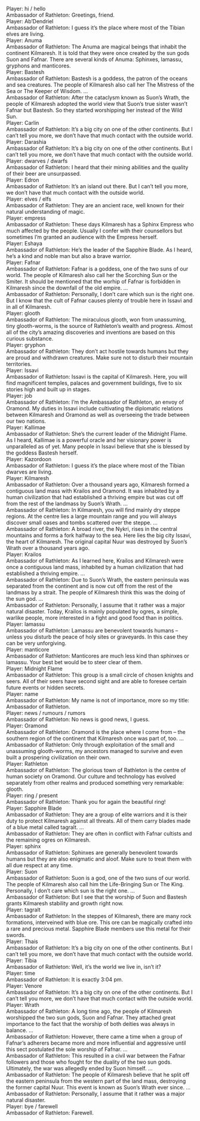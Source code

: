 Player: hi / hello  
Ambassador of Rathleton: Greetings, friend.  
Player: Ab’Dendriel  
Ambassador of Rathleton: I guess it’s the place where most of the Tibian elves are living.  
Player: Anuma  
Ambassador of Rathleton: The Anuma are magical beings that inhabit the continent Kilmaresh. It is told that they were once created by the sun gods Suon and Fafnar. There are several kinds of Anuma: Sphinxes, lamassu, gryphons and manticores.  
Player: Bastesh  
Ambassador of Rathleton: Bastesh is a goddess, the patron of the oceans and sea creatures. The people of Kilmaresh also call her The Mistress of the Sea or The Keeper of Wisdom. …  
Ambassador of Rathleton: After the cataclysm known as Suon’s Wrath, the people of Kilmaresh adopted the world view that Suon’s true sister wasn’t Fafnar but Bastesh. So they started worshipping her instead of the Wild Sun.  
Player: Carlin  
Ambassador of Rathleton: It’s a big city on one of the other continents. But I can’t tell you more, we don’t have that much contact with the outside world.  
Player: Darashia  
Ambassador of Rathleton: It’s a big city on one of the other continents. But I can’t tell you more, we don’t have that much contact with the outside world.  
Player: dwarves / dwarfs  
Ambassador of Rathleton: I heard that their mining abilities and the quality of their beer are unsurpassed.  
Player: Edron  
Ambassador of Rathleton: It’s an island out there. But I can’t tell you more, we don’t have that much contact with the outside world.  
Player: elves / elfs  
Ambassador of Rathleton: They are an ancient race, well known for their natural understanding of magic.  
Player: empress  
Ambassador of Rathleton: These days Kilmaresh has a Sphinx Empress who much affected by the people. Usually I confer with their counsellors but sometimes I’m granted an audience with the Empress herself.  
Player: Eshaya  
Ambassador of Rathleton: He’s the leader of the Sapphire Blade. As I heard, he’s a kind and noble man but also a brave warrior.  
Player: Fafnar  
Ambassador of Rathleton: Fafnar is a goddess, one of the two suns of our world. The people of Kilmaresh also call her the Scorching Sun or the Smiter. It should be mentioned that the worhip of Fafnar is forbidden in Kilmaresh since the downfall of the old empire. …  
Ambassador of Rathleton: Personally, I don’t care which sun is the right one. But I know that the cult of Fafnar causes plenty of trouble here in Issavi and in all of Kilmaresh.  
Player: glooth  
Ambassador of Rathleton: The miraculous glooth, won from unassuming, tiny glooth-worms, is the source of Rathleton’s wealth and progress. Almost all of the city’s amazing discoveries and inventions are based on this curious substance.  
Player: gryphon  
Ambassador of Rathleton: They don’t act hostile towards humans but they are proud and withdrawn creatures. Make sure not to disturb their mountain territories.  
Player: Issavi  
Ambassador of Rathleton: Issavi is the capital of Kilmaresh. Here, you will find magnificent temples, palaces and government buildings, five to six stories high and built up in stages.  
Player: job  
Ambassador of Rathleton: I’m the Ambassador of Rathleton, an envoy of Oramond. My duties in Issavi include cultivating the diplomatic relations between Kilmaresh and Oramond as well as overseeing the trade between our two nations.  
Player: Kallimae  
Ambassador of Rathleton: She’s the current leader of the Midnight Flame. As I heard, Kallimae is a powerful oracle and her visionary power is unparalleled as of yet. Many people in Issavi believe that she is blessed by the goddess Bastesh herself.  
Player: Kazordoon  
Ambassador of Rathleton: I guess it’s the place where most of the Tibian dwarves are living.  
Player: Kilmaresh  
Ambassador of Rathleton: Over a thousand years ago, Kilmaresh formed a contiguous land mass with Krailos and Oramond. It was inhabited by a human civilization that had established a thriving empire but was cut off from the rest of the landmass by Suon’s Wrath. …  
Ambassador of Rathleton: In Kilmaresh, you will find mainly dry steppe regions. At the centre lies a large mountain range and you will always discover small oases and tombs scattered over the steppe. …  
Ambassador of Rathleton: A broad river, the Nykri, rises in the central mountains and forms a fork halfway to the sea. Here lies the big city Issavi, the heart of Kilmaresh. The original capital Nuur was destroyed by Suon’s Wrath over a thousand years ago.  
Player: Krailos  
Ambassador of Rathleton: As I learned here, Krailos and Kilmaresh were once a contiguous land mass, inhabited by a human civilization that had established a thriving empire. …  
Ambassador of Rathleton: Due to Suon’s Wrath, the eastern peninsula was separated from the continent and is now cut off from the rest of the landmass by a strait. The people of Kilmaresh think this was the doing of the sun god. …  
Ambassador of Rathleton: Personally, I assume that it rather was a major natural disaster. Today, Krailos is mainly populated by ogres, a simple, warlike people, more interested in a fight and good food than in politics.  
Player: lamassu  
Ambassador of Rathleton: Lamassu are benevolent towards humans – unless you disturb the peace of holy sites or graveyards. In this case they can be very unforgiving.  
Player: manticore  
Ambassador of Rathleton: Manticores are much less kind than sphinxes or lamassu. Your best bet would be to steer clear of them.  
Player: Midnight Flame  
Ambassador of Rathleton: This group is a small circle of chosen knights and seers. All of their seers have second sight and are able to foresee certain future events or hidden secrets.  
Player: name  
Ambassador of Rathleton: My name is not of importance, more so my title: Ambassador of Rathleton.  
Player: news / rumours / rumors  
Ambassador of Rathleton: No news is good news, I guess.  
Player: Oramond  
Ambassador of Rathleton: Oramond is the place where I come from – the southern region of the continent that Kilmaresh once was part of, too. …  
Ambassador of Rathleton: Only through exploitation of the small and unassuming glooth-worms, my ancestors managed to survive and even built a prospering civilization on their own.  
Player: Rathleton  
Ambassador of Rathleton: The glorious town of Rathleton is the centre of human society on Oramond. Our culture and technology has evolved separately from other realms and produced something very remarkable: glooth.  
Player: ring / present  
Ambassador of Rathleton: Thank you for again the beautiful ring!  
Player: Sapphire Blade  
Ambassador of Rathleton: They are a group of elite warriors and it is their duty to protect Kilmaresh against all threats. All of them carry blades made of a blue metal called tagralt. …  
Ambassador of Rathleton: They are often in conflict with Fafnar cultists and the remaining ogres on Kilmaresh.  
Player: sphinx  
Ambassador of Rathleton: Sphinxes are generally benevolent towards humans but they are also enigmatic and aloof. Make sure to treat them with all due respect at any time.  
Player: Suon  
Ambassador of Rathleton: Suon is a god, one of the two suns of our world. The people of Kilmaresh also call him the Life-Bringing Sun or The King. Personally, I don’t care which sun is the right one. …  
Ambassador of Rathleton: But I see that the worship of Suon and Bastesh grants Kilmaresh stability and growth right now.  
Player: tagralt  
Ambassador of Rathleton: In the steppes of Kilmaresh, there are many rock formations, interveined with blue ore. This ore can be magically crafted into a rare and precious metal. Sapphire Blade members use this metal for their swords.  
Player: Thais  
Ambassador of Rathleton: It’s a big city on one of the other continents. But I can’t tell you more, we don’t have that much contact with the outside world.  
Player: Tibia  
Ambassador of Rathleton: Well, it’s the world we live in, isn’t it?  
Player: time  
Ambassador of Rathleton: It is exactly 3:04 pm.  
Player: Venore  
Ambassador of Rathleton: It’s a big city on one of the other continents. But I can’t tell you more, we don’t have that much contact with the outside world.  
Player: Wrath  
Ambassador of Rathleton: A long time ago, the people of Kilmaresh worshipped the two sun gods, Suon and Fafnar. They attached great importance to the fact that the worship of both deities was always in balance. …  
Ambassador of Rathleton: However, there came a time when a group of Fafnar’s adherers became more and more influential and aggressive until this sect postulated the sole worship of Fafnar. …  
Ambassador of Rathleton: This resulted in a civil war between the Fafnar followers and those who fought for the duality of the two sun gods. Ultimately, the war was allegedly ended by Suon himself. …  
Ambassador of Rathleton: The people of Kilmaresh believe that he split off the eastern peninsula from the western part of the land mass, destroying the former capital Nuur. This event is known as Suon’s Wrath ever since. …  
Ambassador of Rathleton: Personally, I assume that it rather was a major natural disaster.  
Player: bye / farewell  
Ambassador of Rathleton: Farewell.  
